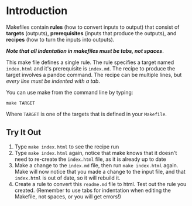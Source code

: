 # Introduction

Makefiles contain **rules** (how to convert inputs to output) that consist of
**targets** (outputs), **prerequisites** (inputs that produce the outputs), and
**recipes** (how to turn the inputs into outputs).

**_Note that all indentation in makefiles must be tabs, not spaces_**.

This make file defines a single rule. The rule specifies a target named
`index.html` and it's prerequisite is `index.md`. The recipe to produce the
target involves a pandoc command. The recipe can be multiple lines, but *every
line must be indented with a tab*.

You can use make from the command line by typing:

```
make TARGET
```

Where `TARGET` is one of the targets that is defined in your `Makefile`.

## Try It Out

1. Type `make index.html` to see the recipe run
1. Type `make index.html` again, notice that make knows that it doesn't need to
   re-create the `index.html` file, as it is already up to date
1. Make a change to the `index.md` file, then run `make index.html` again. Make
   will now notice that you made a change to the input file, and that
   `index.html` is out of date, so it will rebuild it.
1. Create a rule to convert this `readme.md` file to html. Test out the rule you
   created. (Remember to use tabs for indentation when editing the Makefile, not
   spaces, or you will get errors!)

